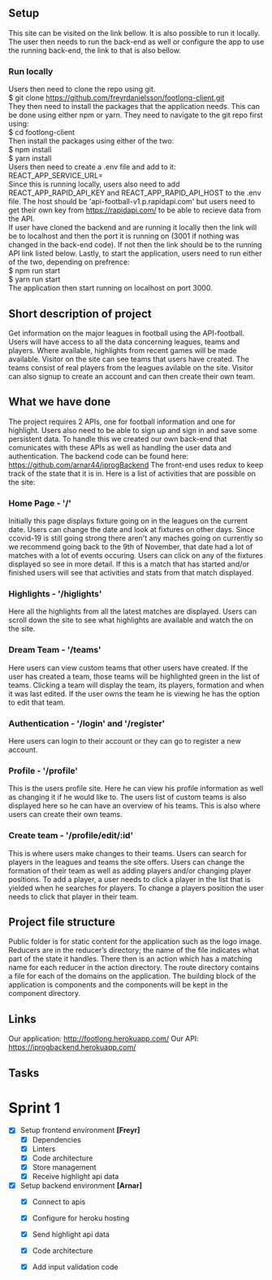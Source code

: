 ## Setup
This site can be visited on the link bellow. It is also possible to run it locally. The user then needs to run the back-end as well or configure the app to use the running back-end, the link to that is also bellow. 

### Run locally
Users then need to clone the repo using git.<br/>
     $ git clone https://github.com/freyrdanielsson/footlong-client.git<br/>
They then need to install the packages that the application needs. This can be done using either npm or yarn. They need to navigate to the git repo first using:<br/>
    $ cd footlong-client<br/>
Then install the packages using either of the two:<br/>
    $ npm install<br/>
    $ yarn install<br/>
Users then need to create a .env file and add to it:<br/>
    REACT_APP_SERVICE_URL=<link to back-end><br/>
Since this is running locally, users also need to add REACT_APP_RAPID_API_KEY and REACT_APP_RAPID_API_HOST to the .env file. The host should be 'api-football-v1.p.rapidapi.com' but users need to get their own key from https://rapidapi.com/ to be able to recieve data from the API. <br />
If user have cloned the backend and are running it locally then the link will be to localhost and then the port it is running on (3001 if nothing was changed in the back-end code). If not then the link should be to the running API link listed below. 
Lastly, to start the application, users need to run either of the two, depending on prefrence:<br/>
    $ npm run start<br/>
    $ yarn run start<br/>
The application then start running on localhost on port 3000.

## Short description of project
Get information on the major leagues in football using the API-football. Users will have access to all the data concerning leagues, teams and players. Where available, highlights from recent games will be made available. Visitor on the site can see teams that users have created. The teams consist of real players from the leagues avilable on the site. Visitor can also signup to create an account and can then create their own team.

## What we have done
The project requires 2 APIs, one for football information and one for highlight. Users also need to be able to sign up and sign in and save some persistent data. To handle this we created our own back-end that comunicates with these APIs as well as handling the user data and authentication.
The backend code can be found here: https://github.com/arnar44/iprogBackend
The front-end uses redux to keep track of the state that it is in. 
Here is a list of activities that are possible on the site:

### Home Page - '/'
Initially this page displays fixture going on in the leagues on the current date. Users can change the date and look at fixtures on other days. Since ccovid-19 is still going strong there aren't any maches going on currently so we recommend going back to the 9th of November, that date had a lot of matches with a lot of events occuring.
Users can click on any of the fixtures displayed so see in more detail. If this is a match that has started and/or finished users will see that activities and stats from that match displayed.

### Highlights - '/higlights'
Here all the highlights from all the latest matches are displayed. Users can scroll down the site to see what highlights are available and watch the on the site.

### Dream Team - '/teams'
Here users can view custom teams that other users have created. If the user has created a team, those teams will be highlighted green in the list of teams. Clicking a team will display the team, its players, formation and when it was last edited. If the user owns the team he is viewing he has the option to edit that team.

### Authentication - '/login' and '/register'
Here users can login to their account or they can go to register a new account.

### Profile - '/profile'
This is the users profile site. Here he can view his profile information as well as changing it if he would like to. The users list of custom teams is also displayed here so he can have an overview of his teams. This is also where users can create their own teams.

### Create team - '/profile/edit/:id'
This is where users make changes to their teams. Users can search for players in the leagues and teams the site offers. Users can change the formation of their team as well as adding players and/or changing player positions. To add a player, a user needs to click a player in the list that is yielded when he searches for players. To change a players position the user needs to click that player in their team. 

## Project file structure
Public folder is for static content for the application such as the logo image.
Reducers are in the reducer’s directory; the name of the file indicates what part of the state it handles. There then is an action which has a matching name for each reducer in the action directory. 
The route directory contains a file for each of the domains on the application. 
The building block of the application is components and the components will be kept in the component directory. 

## Links
Our application:
http://footlong.herokuapp.com/
Our API:
https://iprogbackend.herokuapp.com/

## Tasks
# Sprint 1
- [X] Setup frontend environment **[Freyr]**
    - [X] Dependencies
    - [X] Linters
    - [X] Code architecture
    - [X] Store management
    - [X] Receive highlight api data
- [X] Setup backend environment **[Arnar]**
    - [X] Connect to apis
    - [X] Configure for heroku hosting
    - [X] Send highlight api data
    - [X] Code architecture
    - [X] Add input validation code

